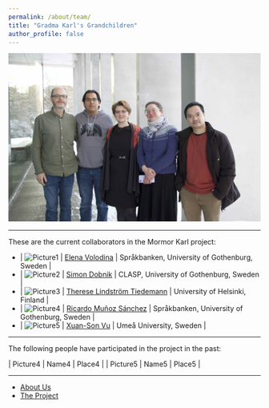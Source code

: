 ```yaml
---
permalink: /about/team/
title: "Gradma Karl's Grandchildren"
author_profile: false
---
```


![Team, March 2023](/assets/images/IMG_7235.jpeg)

------
These are the current collaborators in the Mormor Karl project:

* | ![Picture1](/assets/images/...) | [Elena Volodina](https://spraakbanken.gu.se/en/about/staff/elena) | Språkbanken, University of Gothenburg, Sweden |
* | ![Picture2](/assets/images/...) | [Simon Dobnik](https://www.gu.se/en/about/find-staff/simondobnik) | CLASP, University of Gothenburg, Sweden |
* | ![Picture3](/assets/images/...) | [Therese Lindström Tiedemann](https://researchportal.helsinki.fi/en/persons/therese-lindstr%C3%B6m-tiedemann) | University of Helsinki, Finland |
* | ![Picture4](/assets/images/...) | [Ricardo Muñoz Sánchez](https://spraakbanken.gu.se/om/personal/ricardo) | Språkbanken, University of Gothenburg, Sweden |
* | ![Picture5](/assets/images/...) | [Xuan-Son Vu](https://people.cs.umu.se/sonvx/) | Umeå University, Sweden |

------

The following people have participated in the project in the past:

| Picture4 | Name4 | Place4 |
| Picture5 | Name5 | Place5 |

------

* [About Us](../)
* [The Project](../project)
